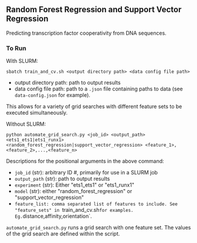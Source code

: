 ## Random Forest Regression and Support Vector Regression
Predicting transcription factor cooperativity from DNA sequences.

### To Run
With SLURM:
```
sbatch train_and_cv.sh <output directory path> <data config file path>
```
- output directory path: path to output results
- data config file path: path to a `.json` file containing paths to data (see `data-config.json`
for example).

This allows for a variety of grid searches with different feature sets to be executed 
simultaneously.

Without SLURM:
```
python automate_grid_search.py <job_id> <output_path> <ets1_ets1|ets1_runx1>
<random_forest_regression|support_vector_regression> <feature_1>,<feature_2>,...,<feature_n>
```
Descriptions for the positional arguments in the above command:
- `job_id` (str): arbitrary ID #, primarily for use in a SLURM job
- `output_path` (str): path to output results
- `experiment` (str): Either "ets1_ets1" or "ets1_runx1"
- `model` (str): either "random_forest_regression" or "support_vector_regression"
- `feature_list: comma separated list of features to include. See "feature_sets" in
`train_and_cv.sh` for examples. Eg. `distance,affinity,orientation`.

`automate_grid_search.py` runs a grid search with one feature set. The values of the grid search
are defined within the script.
